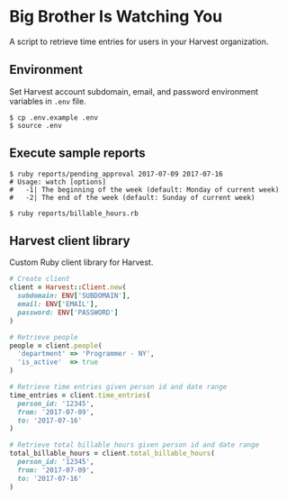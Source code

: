 # Big Brother Is Watching You

A script to retrieve time entries for users in your Harvest organization.

## Environment

Set Harvest account subdomain, email, and password environment variables in `.env` file.

```
$ cp .env.example .env
$ source .env
```

## Execute sample reports

```
$ ruby reports/pending_approval 2017-07-09 2017-07-16
# Usage: watch [options]
#   -1| The beginning of the week (default: Monday of current week)
#   -2| The end of the week (default: Sunday of current week)
```

```
$ ruby reports/billable_hours.rb
```

## Harvest client library

Custom Ruby client library for Harvest.

```rb
# Create client
client = Harvest::Client.new(
  subdomain: ENV['SUBDOMAIN'],
  email: ENV['EMAIL'],
  password: ENV['PASSWORD']
)

# Retrieve people
people = client.people(
  'department' => 'Programmer - NY',
  'is_active'  => true
)

# Retrieve time entries given person id and date range
time_entries = client.time_entries(
  person_id: '12345',
  from: '2017-07-09',
  to: '2017-07-16'
)

# Retrieve total billable hours given person id and date range
total_billable_hours = client.total_billable_hours(
  person_id: '12345',
  from: '2017-07-09',
  to: '2017-07-16'
)
```
